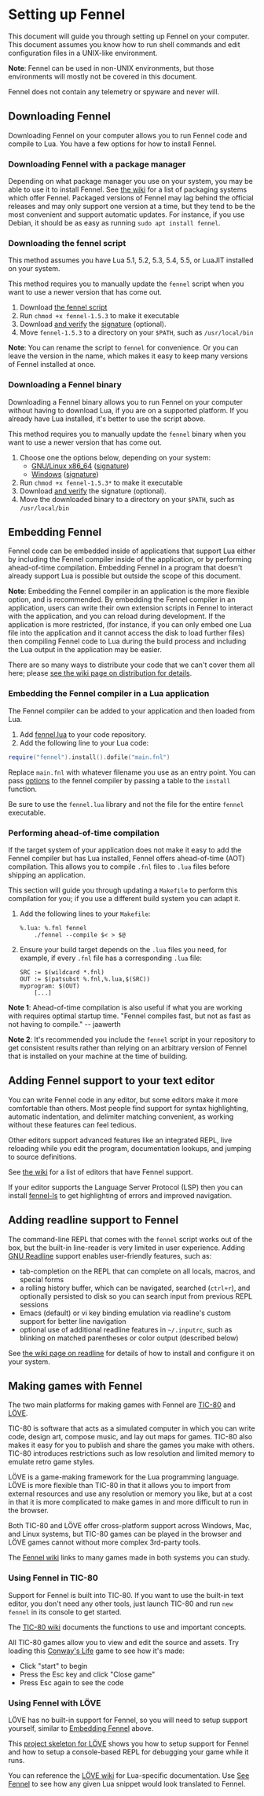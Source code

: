 # Setting up Fennel

This document will guide you through setting up Fennel on your
computer. This document assumes you know how to run shell commands and
edit configuration files in a UNIX-like environment.

**Note**: Fennel can be used in non-UNIX environments, but those environments
will mostly not be covered in this document.

Fennel does not contain any telemetry or spyware and never will.


## Downloading Fennel

Downloading Fennel on your computer allows you to run Fennel code and
compile to Lua. You have a few options for how to install Fennel.


### Downloading Fennel with a package manager

Depending on what package manager you use on your system, you may be
able to use it to install Fennel. See [the
wiki](https://wiki.fennel-lang.org/Packaging) for a list of packaging
systems which offer Fennel. Packaged versions of Fennel may lag behind
the official releases and may only support one version at a time,
but they tend to be the most convenient and support automatic updates.
For instance, if you use Debian, it should be as easy as running
`sudo apt install fennel`.


### Downloading the fennel script

This method assumes you have Lua 5.1, 5.2, 5.3, 5.4, 5.5, or LuaJIT
installed on your system.

This method requires you to manually update the `fennel` script when
you want to use a newer version that has come out.

1. Download [the fennel script](https://fennel-lang.org/downloads/fennel-1.5.3)
2. Run `chmod +x fennel-1.5.3` to make it executable
3. Download [and verify](https://fennel-lang.org/security#signatures)
   the [signature](https://fennel-lang.org/downloads/fennel-1.5.3.asc)
   (optional).
4. Move `fennel-1.5.3` to a directory on your `$PATH`, such as `/usr/local/bin`

**Note**: You can rename the script to `fennel` for convenience. Or
you can leave the version in the name, which makes it easy to keep
many versions of Fennel installed at once.


### Downloading a Fennel binary

Downloading a Fennel binary allows you to run Fennel on your computer without
having to download Lua, if you are on a supported platform. If you
already have Lua installed, it's better to use the script above.

This method requires you to manually update the `fennel` binary when
you want to use a newer version that has come out.

 1. Choose one the options below, depending on your system:
      - [GNU/Linux x86_64](https://fennel-lang.org/downloads/fennel-1.5.3-x86_64)
        ([signature](https://fennel-lang.org/downloads/fennel-1.5.3-x86_64.asc))
      - [Windows](https://fennel-lang.org/downloads/fennel-1.5.3.exe)
        ([signature](https://fennel-lang.org/downloads/fennel-1.5.3.exe.asc))
 2. Run `chmod +x fennel-1.5.3*` to make it executable
 3. Download [and verify](https://fennel-lang.org/security#signatures) the signature
    (optional).
 4. Move the downloaded binary to a directory on your `$PATH`, such as `/usr/local/bin`


## Embedding Fennel

Fennel code can be embedded inside of applications that support Lua
either by including the Fennel compiler inside of the application,
or by performing ahead-of-time compilation. Embedding Fennel in a
program that doesn't already support Lua is possible but outside the
scope of this document.

**Note**: Embedding the Fennel compiler in an application is the more
flexible option, and is recommended. By embedding the Fennel compiler
in an application, users can write their own extension scripts in
Fennel to interact with the application, and you can reload during
development. If the application is more restricted, (for instance, if
you can only embed one Lua file into the application and it cannot
access the disk to load further files) then compiling Fennel code to
Lua during the build process and including the Lua output in the
application may be easier.

There are so many ways to distribute your code that we can't cover
them all here; please [see the wiki page on distribution for details](https://wiki.fennel-lang.org/Distribution).


### Embedding the Fennel compiler in a Lua application

The Fennel compiler can be added to your application and then loaded from Lua.

 1. Add [fennel.lua](https://fennel-lang.org/downloads/fennel-1.5.3.lua) to your code repository.
 2. Add the following line to your Lua code:

```lua
require("fennel").install().dofile("main.fnl")
```

Replace `main.fnl` with whatever filename you use as an entry
point. You can pass [options](api.md) to the fennel compiler by
passing a table to the `install` function.

Be sure to use the `fennel.lua` library and not the file for the
entire `fennel` executable.

### Performing ahead-of-time compilation

If the target system of your application does not make it easy to add
the Fennel compiler but has Lua installed, Fennel offers ahead-of-time
(AOT) compilation. This allows you to compile `.fnl` files to `.lua`
files before shipping an application.

This section will guide you through updating a `Makefile` to perform
this compilation for you; if you use a different build system you can
adapt it.

 1. Add the following lines to your `Makefile`:

    ```
    %.lua: %.fnl fennel
    	./fennel --compile $< > $@
    ```

 2. Ensure your build target depends on the `.lua` files you need, for
    example, if every `.fnl` file has a corresponding `.lua` file:

    ```
    SRC := $(wildcard *.fnl)
    OUT := $(patsubst %.fnl,%.lua,$(SRC))
    myprogram: $(OUT)
        [...]
    ```


**Note 1**: Ahead-of-time compilation is also useful if what you are
working with requires optimal startup time. "Fennel compiles fast,
but not as fast as not having to compile." -- jaawerth

**Note 2**: It's recommended you include the `fennel` script in your
repository to get consistent results rather than relying on an
arbitrary version of Fennel that is installed on your machine at the
time of building.


## Adding Fennel support to your text editor

You can write Fennel code in any editor, but some editors make it more
comfortable than others. Most people find support for syntax
highlighting, automatic indentation, and delimiter matching
convenient, as working without these features can feel tedious.

Other editors support advanced features like an integrated REPL, live
reloading while you edit the program, documentation lookups, and
jumping to source definitions.

See [the wiki](https://wiki.fennel-lang.org/Editors)
for a list of editors that have Fennel support.

If your editor supports the Language Server Protocol (LSP) then you
can install [fennel-ls](https://git.sr.ht/~xerool/fennel-ls) to get
highlighting of errors and improved navigation.


## Adding readline support to Fennel

The command-line REPL that comes with the `fennel` script works out of the box, but
the built-in line-reader is very limited in user experience. Adding
[GNU Readline](https://tiswww.case.edu/php/chet/readline/rltop.html)
support enables user-friendly features, such as:

  - tab-completion on the REPL that can complete on all locals, macros, and special forms
  - a rolling history buffer, which can be navigated, searched (`ctrl+r`), and optionally
    persisted to disk so you can search input from previous REPL sessions
  - Emacs (default) or vi key binding emulation via readline's custom support for better line
    navigation
  - optional use of additional readline features in `~/.inputrc`, such as blinking
    on matched parentheses or color output (described below)

See [the wiki page on readline](https://wiki.fennel-lang.org/Readline)
for details of how to install and configure it on your system.

## Making games with Fennel

The two main platforms for making games with Fennel are
[TIC-80](https://tic80.com) and [LÖVE](https://love2d.org/).

TIC-80 is software that acts as a simulated computer in which you can write
code, design art, compose music, and lay out maps for games. TIC-80
also makes it easy for you to publish and share the games you make
with others. TIC-80 introduces restrictions such as low resolution and
limited memory to emulate retro game styles.

LÖVE is a game-making framework for the Lua programming language. LÖVE
is more flexible than TIC-80 in that it allows you to import from
external resources and use any resolution or memory you like, but at a
cost in that it is more complicated to make games in and more
difficult to run in the browser.

Both TIC-80 and LÖVE offer cross-platform support across Windows, Mac,
and Linux systems, but TIC-80 games can be played in the browser and
LÖVE games cannot without more complex 3rd-party tools.

The [Fennel wiki](https://wiki.fennel-lang.org/Codebases) links
to many games made in both systems you can study.


### Using Fennel in TIC-80

Support for Fennel is built into TIC-80. If you want to use the
built-in text editor, you don't need any other tools, just launch
TIC-80 and run `new fennel` in its console to get started.

The [TIC-80 wiki](https://github.com/nesbox/TIC-80/wiki) documents
the functions to use and important concepts.

All TIC-80 games allow you to view and edit the source and assets. Try
loading this [Conway's Life](https://tic80.com/play?cart=656) game
to see how it's made:

  * Click "start" to begin
  * Press the Esc key and click "Close game"
  * Press Esc again to see the code


### Using Fennel with LÖVE

LÖVE has no built-in support for Fennel, so you will need to setup
support yourself, similar to [Embedding Fennel](#embedding-fennel) above.

This [project skeleton for LÖVE](https://codeberg.org/alexjgriffith/min-love2d-fennel)
shows you how to setup support for Fennel and how to setup a
console-based REPL for debugging your game while it runs.

You can reference the [LÖVE wiki](https://love2d.org/wiki/Main_Page)
for Lua-specific documentation. Use [See Fennel](/see) to see how any
given Lua snippet would look translated to Fennel.
